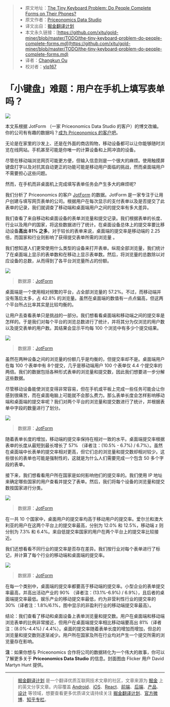 
> * 原文地址：[The Tiny Keyboard Problem: Do People Complete Forms on Their Phones?](https://priceonomics.com/the-tiny-keyboard-problem-do-people-complete-forms/?utm_source=SitePoint&utm_medium=email&utm_campaign=Versioning)
> * 原文作者：[Priceonomics Data Studio](https://priceonomics.com/the-priceonomics-data-studio/)
> * 译文出自：[掘金翻译计划](https://github.com/xitu/gold-miner)
> * 本文永久链接：[https://github.com/xitu/gold-miner/blob/master/TODO/the-tiny-keyboard-problem-do-people-complete-forms.md](https://github.com/xitu/gold-miner/blob/master/TODO/the-tiny-keyboard-problem-do-people-complete-forms.md)
> * 译者：[Changkun Ou](https://github.com/changkun)
> * 校对者：[ylq167](https://github.com/ylq167)

# 「小键盘」难题：用户在手机上填写表单吗？

![](https://pix-media.priceonomics-media.com/blog/1305/6102197029_07974bc025_b.jpg)

本文系根据 JotForm （一家 Priceonomics Data Studio 的客户）的博文改编。你的公司有有趣的数据吗？[成为 Priceonomics 的客户吧](https://priceonomics.com/the-priceonomics-data-studio/)。

无论是在家里的沙发上、还是在外面的商店购物，移动设备都可以让你能够随时浏览在线网站。手机甚至可能是你唯一的计算设备和上网冲浪的设备。

尽管在移动端浏览网页可能更方便，但输入信息则是一个很大的麻烦。使用触摸屏键盘打字以及对抗其自动更正的功能可能是移动用户面临的挑战，然而桌面端用户不需要担心这些问题。

然而，在手机而非桌面机上完成填写表单任务会产生多大的麻烦呢?

我们分析了 Priceonomics 的客户 [JotForm](https://www.jotform.com/blog/309-What-Factors-Contribute-to-Form-Submission-Rates) 的数据。JotForm 是一家专注于让用户创建与填写网页表单的公司。根据用户在每次显示的支付表单以及是否提交了此表单的记录，我们就调查了移动端和桌面端用户之间的提交率有多大差异。

我们查看了来自移动和桌面设备的表单浏览量和提交记录。我们根据表单的长度、行业以及用户的国家，将这些数据进行了统计。在桌面设备总体上的提交率要比移动设备**高出 81% 之多**。对于较长的表单来说，桌面端的提交率是移动端的 2.25 倍，而国家和行业则影响了获得提交表单所需的浏览量 。

我们想知道人们更常使用什么类型的设备来打开表单。纵观全部浏览量，我们统计了在桌面端上显示的表单数和在移动上显示表单数。然后，将浏览量的总数除以对应设备的总数，从而得到了各平台浏览量所占的份额。

![](https://pix-media.priceonomics-media.com/blog/1305/image1.png)

> 数据源：[JotForm](https://www.jotform.com/blog/309-What-Factors-Contribute-to-Form-Submission-Rates)

桌面端是一个使用相对频繁的平台，占全部浏览量的 57.2%。不过，而移动端并没有落后太多，占 42.8% 的浏览量。虽然在桌面端的数值有一点点偏高，但这两个平台所占比率其实是比较均衡的。

让用户去查看表单只是挑战的一部分。我们想看看桌面端和移动端之间的提交率是怎样的。于是我们对每个平台的浏览总数进行了统计，并将其分为仅浏览的用户数以及提交表单的用户数。其结果会显示平均每 100 个浏览中有多少个提交结果。

![](https://pix-media.priceonomics-media.com/blog/1305/image2.png)

> 数据源：[JotForm](https://www.jotform.com/blog/309-What-Factors-Contribute-to-Form-Submission-Rates)

虽然在两种设备之间的浏览量的份额几乎是均衡的，但提交率却不是。桌面端用户在每 100 个表单中有 8个提交，几乎是移动端用户 100 个表单仅 4.4 个提交率的两倍。我们的数据包括各种形式表单的浏览量和提交数，因此我们想要进一步分解这些数据。

尽管移动设备能使浏览变得非常容易，但在手机或平板上完成一些任务可能会让你感到很痛苦，而在桌面电脑上可能就不会那么费力。那么表单长度会怎样影响移动端和桌面端的提交率呢？我们对两个平台的浏览量和提交数进行了统计，并根据表单中字段的数量进行了划分。

![](https://pix-media.priceonomics-media.com/blog/1305/image5.png)

> 数据源：[JotForm](https://www.jotform.com/blog/309-What-Factors-Contribute-to-Form-Submission-Rates)

随着表单长度的增加，移动端的提交率保持在相对一致的水平。桌面端提交率根据表单的长度从最短到最长增长了 57% （译者注：(10.5% - 6.7%) / 6.7%）。虽然在桌面端中长表单的提交率相对更高，但它们总的浏览量和提交数却相对较少。这些很长的表单也可能是强制性的，这就是为什么人们需要完成一个包含 50 多个字段的表单。

接下来，我们想看看用户所在国家是如何影响他们的提交率的。我们使用 IP 地址来确定哪些国家的用户查看并提交了表单。然后，我们将每个设备的浏览量和提交数按国家进行分类。

![](https://pix-media.priceonomics-media.com/blog/1305/image3.png)

> 数据源：[JotForm](https://www.jotform.com/blog/309-What-Factors-Contribute-to-Form-Submission-Rates)

在一共 10 个国家中，桌面用户的提交率均高于移动用户的提交率。爱尔兰和澳大利亚的用户在这两个平台上的提交率最高，分别为 12.0% 和 12.5%，移动端 z 则分别为 7.3% 和 6.4%。来自低提交率国家的用户在两个平台上的提交率比较接近。

我们还想看看不同行业的提交率是否存在差异。我们按行业对每个表单进行了标记，并计算了每个行业的移动端和桌面端的提交率。

![](https://pix-media.priceonomics-media.com/blog/1305/image4.png)

> 数据源：[JotForm](https://www.jotform.com/blog/309-What-Factors-Contribute-to-Form-Submission-Rates)

在每一个类别中，桌面端的提交率都要高于移动端的提交率。小型企业的表单提交率最高，并高出活动产业的 90% （译者注：(13.1%-6.9%) / 6.9%），且后者的桌面端提交率最低。娱乐产业的移动提交率最低，约为非营利性行业的提交率的 30%（译者注：1.8%/6.1%，图中显示的非盈利行业的移动端提交率最高）。

结论：我们查看了移动和桌面设备上表单浏览量和提交数。用户在桌面端和移动端浏览表单的比例非常接近，但用户在桌面端提交率相比移动端要高出 81%（译者注：(8.0%-4.4%) / 4.4%）。桌面的提交率随着表单长度的增加而增加，但总的浏览量和提交数则逐渐减少。用户所在国家及所在行业均对产生一个提交所需的浏览量存在影响。

**注**：如果你想与 Priceonomics 合作将公司的数据转化为一个伟大的故事，你可以了解更多关于 **Priceonomics Data Studio** 的信息。封面图由 Flicker 用户 David Martyn Hunt 提供。

---

> [掘金翻译计划](https://github.com/xitu/gold-miner) 是一个翻译优质互联网技术文章的社区，文章来源为 [掘金](https://juejin.im) 上的英文分享文章。内容覆盖 [Android](https://github.com/xitu/gold-miner#android)、[iOS](https://github.com/xitu/gold-miner#ios)、[React](https://github.com/xitu/gold-miner#react)、[前端](https://github.com/xitu/gold-miner#前端)、[后端](https://github.com/xitu/gold-miner#后端)、[产品](https://github.com/xitu/gold-miner#产品)、[设计](https://github.com/xitu/gold-miner#设计) 等领域，想要查看更多优质译文请持续关注 [掘金翻译计划](https://github.com/xitu/gold-miner)、[官方微博](http://weibo.com/juejinfanyi)、[知乎专栏](https://zhuanlan.zhihu.com/juejinfanyi)。
